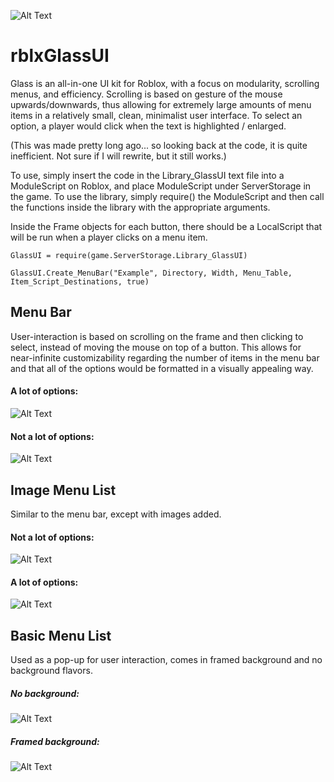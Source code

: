![Alt Text](https://i.imgur.com/yT1i9GZ.png)
# rblxGlassUI
Glass is an all-in-one UI kit for Roblox, with a focus on modularity, scrolling menus, and efficiency. 
Scrolling is based on gesture of the mouse upwards/downwards, thus allowing for extremely large amounts of menu items in a relatively small, clean, minimalist user interface. To select an option, a player would click when the text is highlighted / enlarged.

(This was made pretty long ago... so looking back at the code, it is quite inefficient. Not sure if I will rewrite, but it still works.)

To use, simply insert the code in the Library_GlassUI text file into a ModuleScript on Roblox, and place ModuleScript under ServerStorage in the game. To use the library, simply require() the ModuleScript and then call the functions inside the library with the appropriate arguments.

Inside the Frame objects for each button, there should be a LocalScript that will be run when a player clicks on a menu item.

```
GlassUI = require(game.ServerStorage.Library_GlassUI)

GlassUI.Create_MenuBar("Example", Directory, Width, Menu_Table, Item_Script_Destinations, true)
```

## Menu Bar
User-interaction is based on scrolling on the frame and then clicking to select, instead of moving the mouse on top of a button. This allows for near-infinite customizability regarding the number of items in the menu bar and that all of the options would be formatted in a visually appealing way.

#### A lot of options:
![Alt Text](https://media.giphy.com/media/5bojxRYuVRdmyXthFY/giphy.gif)

#### Not a lot of options:
![Alt Text](https://media.giphy.com/media/9x4UZhFlGHNmwRnriD/giphy.gif)

## Image Menu List
Similar to the menu bar, except with images added.

#### Not a lot of options:
![Alt Text](https://media.giphy.com/media/edYN25et6jQd4Kvha6/giphy.gif)

#### A lot of options:
![Alt Text](https://media.giphy.com/media/1wrBjuBvED7ky6CV2y/giphy.gif)

## Basic Menu List
Used as a pop-up for user interaction, comes in framed background and no background flavors.

##### No background:
![Alt Text](https://media.giphy.com/media/3FnMqtgX1Oxjv9xWt2/giphy.gif)

##### Framed background:
![Alt Text](https://media.giphy.com/media/2dbnh5iahIpllP5NrV/giphy.gif)
